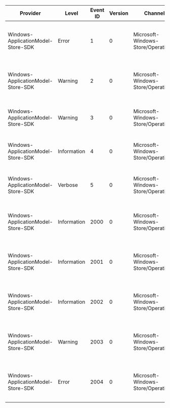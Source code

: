 Provider                            |  Level        |  Event ID  |  Version  |  Channel                              |  Task                     |  Opcode   |  Keyword           |  Message
------------------------------------|---------------|------------|-----------|---------------------------------------|---------------------------|-----------|--------------------|--------------------------------------------------------------------------------------------------------
Windows-ApplicationModel-Store-SDK  |  Error        |  1         |  0        |  Microsoft-Windows-Store/Operational  |  StorefrontClient         |           |  StorefrontClient  |  {Message}Error Code: {Error Code}Function: {Function}Source: {File Name} ({Line Number})
Windows-ApplicationModel-Store-SDK  |  Warning      |  2         |  0        |  Microsoft-Windows-Store/Operational  |  StorefrontClient         |           |  StorefrontClient  |  {Message}Exception Details: {Exception Details}Function: {Function}Source: {File Name} ({Line Number})
Windows-ApplicationModel-Store-SDK  |  Warning      |  3         |  0        |  Microsoft-Windows-Store/Operational  |  StorefrontClient         |           |  StorefrontClient  |  {Message}Function: {Member Name}Source: {File Name} ({Line Number})
Windows-ApplicationModel-Store-SDK  |  Information  |  4         |  0        |  Microsoft-Windows-Store/Operational  |  StorefrontClient         |           |  StorefrontClient  |  {Message}Function: {Member Name}Source: {File Name} ({Line Number})
Windows-ApplicationModel-Store-SDK  |  Verbose      |  5         |  0        |  Microsoft-Windows-Store/Operational  |  StorefrontClient         |           |  StorefrontClient  |  {Message}Function: {Member Name}Source: {File Name} ({Line Number})
Windows-ApplicationModel-Store-SDK  |  Information  |  2000      |  0        |  Microsoft-Windows-Store/Operational  |  Store SDK Module Loaded  |           |  Messages          |  Process Name: {Process Name}Module Name: {Module Name}Build: {Build Name}
Windows-ApplicationModel-Store-SDK  |  Information  |  2001      |  0        |  Microsoft-Windows-Store/Operational  |  In-App Purchase          |  Verbose  |  Messages          |  {Message}Error: {Error Code}Function: {Function}Source: {Source} ({Line Number})
Windows-ApplicationModel-Store-SDK  |  Information  |  2002      |  0        |  Microsoft-Windows-Store/Operational  |  In-App Purchase          |  Info     |  Messages          |  {Message}Error: {Error Code}Function: {Function}Source: {Source} ({Line Number})
Windows-ApplicationModel-Store-SDK  |  Warning      |  2003      |  0        |  Microsoft-Windows-Store/Operational  |  In-App Purchase          |  Warning  |  Messages          |  {Message}Error: {Error Code}Function: {Function}Source: {Source} ({Line Number})
Windows-ApplicationModel-Store-SDK  |  Error        |  2004      |  0        |  Microsoft-Windows-Store/Operational  |  In-App Purchase          |  Error    |  Messages          |  {Message}Error: {Error Code}Function: {Function}Source: {Source} ({Line Number})